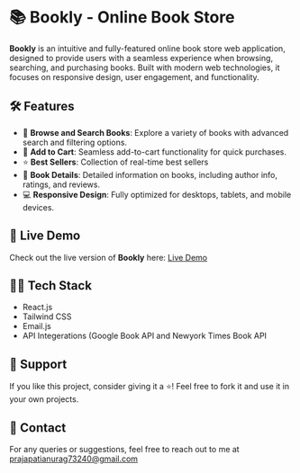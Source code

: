 <h1>📚 Bookly - Online Book Store</h1>

<p><strong>Bookly</strong> is an intuitive and fully-featured online book store web application, designed to provide users with a seamless experience when browsing, searching, and purchasing books. Built with modern web technologies, it focuses on responsive design, user engagement, and functionality.</p>

<h2>🛠️ Features</h2>
<ul>
  <li>📖 <strong>Browse and Search Books</strong>: Explore a variety of books with advanced search and filtering options.</li>
  <li>🛒 <strong>Add to Cart</strong>: Seamless add-to-cart functionality for quick purchases.</li>
  <li>⭐ <strong>Best Sellers</strong>: Collection of real-time best sellers</li>
  <li>💬 <strong>Book Details</strong>: Detailed information on books, including author info, ratings, and reviews.</li>
  <li>💻 <strong>Responsive Design</strong>: Fully optimized for desktops, tablets, and mobile devices.</li>
  
</ul>

<h2>🚀 Live Demo</h2>
<p>Check out the live version of <strong>Bookly</strong> here: <a href="https://bookly-6t46.onrender.com/">Live Demo</a></p>

<h2>🧑‍💻 Tech Stack</h2>
<ul>
  <li>React.js</li>
  <li>Tailwind CSS</li>
  <li>Email.js</li>
  <li>API Integerations (Google Book API and Newyork Times Book API</li>
</ul>

<h2>🌟 Support</h2>
<p>If you like this project, consider giving it a ⭐️! Feel free to fork it and use it in your own projects.</p>

<h2>📧 Contact</h2>
<p>For any queries or suggestions, feel free to reach out to me at <a href="mailto:prajapatianurag73240@gmail.com">prajapatianurag73240@gmail.com</a></p>
